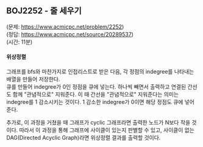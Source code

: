 ## BOJ2252 - 줄 세우기  
(문제: https://www.acmicpc.net/problem/2252)  
(정답: https://www.acmicpc.net/source/20289537)  
(시간: 11분)  

#### 위상정렬  
그래프를 bfs와 마찬가지로 인접리스트로 받은 다음, 각 정점의 indegree를 나타내는 배열을 만들어 저장한다.  
큐를 만들어 indegree가 0인 정점을 큐에 넣는다. 하나씩 빼면서 출력하고 연결된 간선도 함께 "관념적으로" 지워준다. 이 때 간선을 "관념적으로" 지워준다는 의미는 indegree를 1 감소시키는 것이다. 1 감소한 indegree가 0이면 해당 정점도 큐에 넣어준다.  

추가로, 이 과정을 거쳤을 때 그래프가 cyclic 그래프라면 출력한 노드가 N보다 작을 것이다. 따라서 이 과정을 통해 그래프에 사이클이 있는지 판별할 수 있고, 사이클이 없는 DAG(Directed Acyclic Graph)라면 위상정렬 결과를 출력할 것이다.